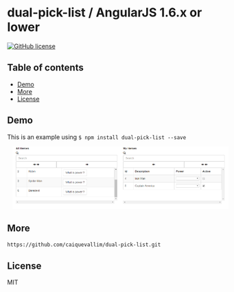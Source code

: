 # dual-pick-list / AngularJS 1.6.x or lower

[![GitHub license](https://img.shields.io/badge/license-MIT-blue.svg)](https://raw.githubusercontent.com/ouracademy/ngx-dual-listbox/master/LICENSE)


## Table of contents

- [Demo](#demo)
- [More](#more)
- [License](#license)

## Demo

This is an example using ```$ npm install dual-pick-list --save```

<img src="dual-pick-list-img.png" width="1080" hspace="12"/>

## More

```
https://github.com/caiquevallim/dual-pick-list.git
```

## License

MIT

